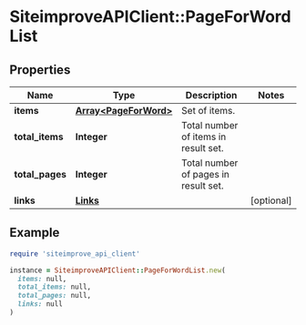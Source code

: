 # SiteimproveAPIClient::PageForWordList

## Properties

| Name | Type | Description | Notes |
| ---- | ---- | ----------- | ----- |
| **items** | [**Array&lt;PageForWord&gt;**](PageForWord.md) | Set of items. |  |
| **total_items** | **Integer** | Total number of items in result set. |  |
| **total_pages** | **Integer** | Total number of pages in result set. |  |
| **links** | [**Links**](Links.md) |  | [optional] |

## Example

```ruby
require 'siteimprove_api_client'

instance = SiteimproveAPIClient::PageForWordList.new(
  items: null,
  total_items: null,
  total_pages: null,
  links: null
)
```

